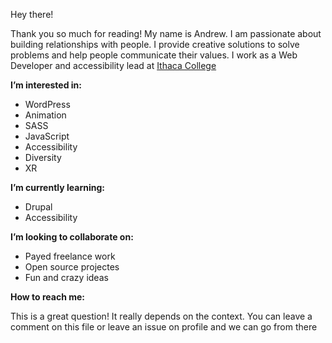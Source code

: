 Hey there! 

Thank you so much for reading! My name is Andrew. I am passionate about building relationships with people. I provide creative solutions to solve problems and help people communicate their values. 
I work as a Web Developer and accessibility lead at [Ithaca College](https://www.ithaca.edu/)

**I’m interested in:**
- WordPress
- Animation
- SASS
- JavaScript
- Accessibility 
- Diversity 
- XR

**I’m currently learning:**
- Drupal 
- Accessibility

**I’m looking to collaborate on:**
- Payed freelance work
- Open source projectes
- Fun and crazy ideas

**How to reach me:**

This is a great question! It really depends on the context. You can leave a comment on this file or leave an issue on profile and we can go from there

